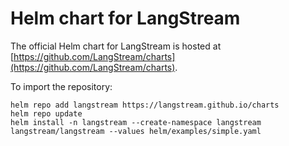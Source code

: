 # Helm chart for LangStream

The official Helm chart for LangStream is hosted at [https://github.com/LangStream/charts](https://github.com/LangStream/charts).

To import the repository:
```
helm repo add langstream https://langstream.github.io/charts
helm repo update
helm install -n langstream --create-namespace langstream langstream/langstream --values helm/examples/simple.yaml
```
